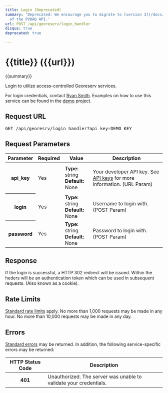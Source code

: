 ```yaml
---
title: Login (Deprecated)
summary: 'Deprecated: We encourage you to migrate to [version 3](/docs/solar/pvdaq-v3/)
  of the PVDAQ API.'
url: POST /api/georeserv/login_handler
disqus: true
deprecated: true

---
```


# {{title}} <span class="url">({{url}})</span>
{{summary}}

Login to utilize access-controlled Georeserv services.

For login credentials, contact [Ryan Smith](mailto:ryan.smith@nrel.gov). Examples on how to use this service can be found in the [demo](/doc/solar/georeserv_demo.zip) project.

<ul id="toc"></ul>

## Request URL

<pre>GET /api/georesrv/login_handler?api_key=DEMO_KEY</pre>

## Request Parameters

<table border="0" cellpadding="0" cellspacing="0" class="doc-parameters">
  <thead>
    <tr>
      <th class="doc-parameters-name" scope="col">Parameter</th>
      <th class="doc-parameters-required" scope="col">Required</th>
      <th class="doc-parameters-value" scope="col">Value</th>
      <th class="doc-parameters-description" scope="col">Description</th>
    </tr>
  </thead>
  <tbody>
    <tr>
      <th class="doc-parameter-name" scope="row">api_key</th>
      <td class="doc-parameter-required">Yes</td>
      <td class="doc-parameter-value">
        <div class="doc-parameter-value-field">
          <strong>Type:</strong> string
        </div>
        <div class="doc-parameter-value-field">
          <strong>Default:</strong> None
        </div>
      </td>
      <td class="doc-parameter-description">
        <p>Your developer API key. See <a href="/docs/api-key/">API keys</a> for more information. (URL Param)</p>
      </td>
    </tr>
    <tr>
      <th class="doc-parameter-name" scope="row">login</th>
      <td class="doc-parameter-required">Yes</td>
      <td class="doc-parameter-value">
        <div class="doc-parameter-value-field">
          <strong>Type:</strong> string
        </div>
        <div class="doc-parameter-value-field">
          <strong>Default:</strong> None
        </div>
      </td>
      <td class="doc-parameter-description">
        <p>Username to login with. (POST Param)</p>
      </td>
    </tr>
    <tr>
      <th class="doc-parameter-name" scope="row">password</th>
      <td class="doc-parameter-required">Yes</td>
      <td class="doc-parameter-value">
        <div class="doc-parameter-value-field">
          <strong>Type:</strong> string
        </div>
        <div class="doc-parameter-value-field">
          <strong>Default:</strong> None
        </div>
      </td>
      <td class="doc-parameter-description">
        <p>Password to login with. (POST Param)</p>
      </td>
    </tr>
  </tbody>
</table>

## Response

If the login is successful, a HTTP 302 redirect will be issued. Within the heders will be an authentication token which can be used in subsequent requests. (Also known as a cookie).

## Rate Limits

[Standard rate limits](/docs/rate-limits) apply. No more than 1,000 requests may be made in any hour. No more than 10,000 requests may be made in any day.

## Errors

[Standard errors](/docs/errors) may be returned. In addition, the following service-specific errors may be returned:

<table border="0" cellpadding="0" cellspacing="0" class="doc-parameters">
  <thead>
    <tr>
      <th class="doc-parameters-name" scope="col">HTTP Status Code</th>
      <th class="doc-parameters-required" scope="col">Description</th>
    </tr>
  </thead>
  <tbody>
    <tr>
      <th class="doc-parameter-name" scope="row">401</th>
      <td class="doc-parameter-description">Unauthorized. The server was unable to validate your credentials.</td>
    </tr>
  </tbody>
</table>
